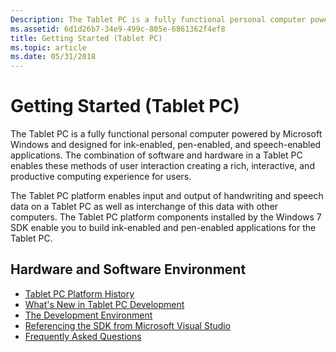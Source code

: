 ```yaml
---
Description: The Tablet PC is a fully functional personal computer powered by Microsoft Windows and designed for ink-enabled, pen-enabled, and speech-enabled applications.
ms.assetid: 6d1d26b7-34e9-499c-805e-6861362f4ef8
title: Getting Started (Tablet PC)
ms.topic: article
ms.date: 05/31/2018
---
```


# Getting Started (Tablet PC)

The Tablet PC is a fully functional personal computer powered by Microsoft Windows and designed for ink-enabled, pen-enabled, and speech-enabled applications. The combination of software and hardware in a Tablet PC enables these methods of user interaction creating a rich, interactive, and productive computing experience for users.

The Tablet PC platform enables input and output of handwriting and speech data on a Tablet PC as well as interchange of this data with other computers. The Tablet PC platform components installed by the Windows 7 SDK enable you to build ink-enabled and pen-enabled applications for the Tablet PC.

## Hardware and Software Environment

-   [Tablet PC Platform History](tablet-pc-platform-history.md)
-   [What's New in Tablet PC Development](what-s-new-in-tablet-pc-development.md)
-   [The Development Environment](the-development-environment.md)
-   [Referencing the SDK from Microsoft Visual Studio](referencing-the-sdk-from-microsoft-visual-studio.md)
-   [Frequently Asked Questions](frequently-asked-questions.md)

 

 



